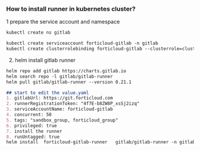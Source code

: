 
### How to install runner in kubernetes cluster?

1 prepare the service account and namespace
```markdown
kubectl create ns gitlab

kubectl create serviceaccount forticloud-gitlab -n gitlab
kubectl create clusterrolebinding forticloud-gitlab --clusterrole=cluster-admin --serviceaccount=gitlab:forticloud-gitlab

```

2. helm install gitlab runner

```markdown
helm repo add gitlab https://charts.gitlab.io
helm search repo -l gitlab/gitlab-runner
helm pull gitlab/gitlab-runner --version 0.21.1

## start to edit the value.yaml
1. gitlabUrl: https://git.forticloud.com
2. runnerRegistrationToken: "4f7E-b8ZW8P_xsSj2izq"
3. serviceAccountName: forticloud-gitlab
4. concurrent: 50
5. tags: "sandbox_group, forticloud_group"
6. privileged: true
7. install the runner
8. runUntagged: true
helm install  forticloud-gitlab-runner   gitlab/gitlab-runner -n gitlab -f values.yaml --version 0.21.1
```
